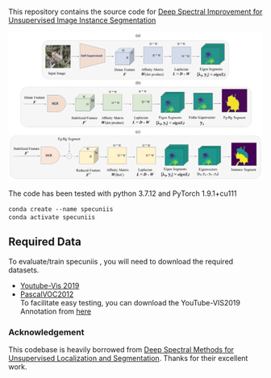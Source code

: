 This repository contains the source code for [Deep Spectral Improvement for Unsupervised Image Instance Segmentation](https://arxiv.org/abs/2401.00833)<br/>

<img src="Diagram.png">

The code has been tested with python 3.7.12 and PyTorch 1.9.1+cu111

```Shell
conda create --name specuniis
conda activate specuniis
```

## Required Data
To evaluate/train specuniis , you will need to download the required datasets.
* [Youtube-Vis 2019](https://youtube-vos.org/dataset/vis/)
* [PascalVOC2012](https://host.robots.ox.ac.uk/pascal/VOC/voc2012/) <br>
To facilitate easy testing, you can download the YouTube-VIS2019 Annotation from [here](https://drive.google.com/file/d/1SPskvTlj1tsl0uAH_ujERSCccp65WfMf/view?usp=sharing)




### Acknowledgement
This codebase is heavily borrowed from [Deep Spectral Methods for Unsupervised Localization and Segmentation](https://github.com/lukemelas/deep-spectral-segmentation). Thanks for their excellent work.
